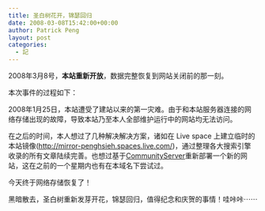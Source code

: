 ```yaml
---
title: 圣白树花开，锦瑟回归
date: 2008-03-08T15:42:00+00:00
author: Patrick Peng
layout: post
categories:
  - 記
---
```

2008年3月8号，**本站重新开放**，数据完整恢复到网站关闭前的那一刻。

本次事件的过程如下：

2008年1月25日，本站遭受了建站以来的第一灾难。由于和本站服务器连接的网络存储出现的故障，导致本站乃至本人全部维护运行中的网站均无法访问。

在之后的时间，本人想过了几种解决解决方案，诸如在 Live space 上建立临时的本站镜像(<a href="http://mirror-penghsieh.spaces.live.com/" target="_blank">http://mirror-penghsieh.spaces.live.com/</a>)，通过整理各大搜索引擎收录的所有文章陆续完善。也想过基于<a href="http://communityserver.org/" target="_blank">CommunityServer</a>重新部署一个新的网站，这在之前的一个星期内也有在本域名下尝试过。

今天终于网络存储恢复了！

黑暗散去，圣白树重新发芽开花，锦瑟回归，值得纪念和庆贺的事情！哇咔咔⋯⋯